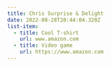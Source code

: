 ```yaml
---
title: Chris Surprise & Delight
date: 2022-08-28T20:44:04.320Z
list-item:
  - title: Cool T-shirt
    url: www.amazon.com
  - title: Video game
    url: https://www.amazon.com
---
```


